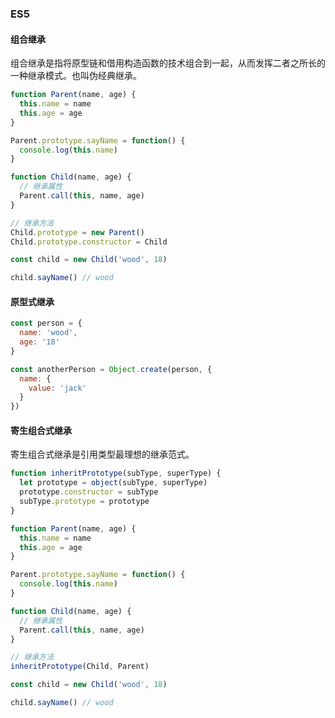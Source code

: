 ### ES5

#### 组合继承

组合继承是指将原型链和借用构造函数的技术组合到一起，从而发挥二者之所长的一种继承模式。也叫伪经典继承。

```javascript
function Parent(name, age) {
  this.name = name
  this.age = age
}

Parent.prototype.sayName = function() {
  console.log(this.name)
}

function Child(name, age) {
  // 继承属性
  Parent.call(this, name, age)
}

// 继承方法
Child.prototype = new Parent()
Child.prototype.constructor = Child

const child = new Child('wood', 18)

child.sayName() // wood
```

#### 原型式继承

```javascript
const person = {
  name: 'wood',
  age: '18'
}

const anotherPerson = Object.create(person, {
  name: {
    value: 'jack'
  }
})
```

#### 寄生组合式继承

寄生组合式继承是引用类型最理想的继承范式。

```javascript
function inheritPrototype(subType, superType) {
  let prototype = object(subType, superType)
  prototype.constructor = subType
  subType.prototype = prototype
}

function Parent(name, age) {
  this.name = name
  this.age = age
}

Parent.prototype.sayName = function() {
  console.log(this.name)
}

function Child(name, age) {
  // 继承属性
  Parent.call(this, name, age)
}

// 继承方法
inheritPrototype(Child, Parent)

const child = new Child('wood', 18)

child.sayName() // wood
```
